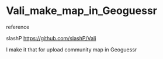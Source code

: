 # Vali_make_map_in_Geoguessr

reference 

slashP 
https://github.com/slashP/Vali

I make it that for upload community map in Geoguessr
